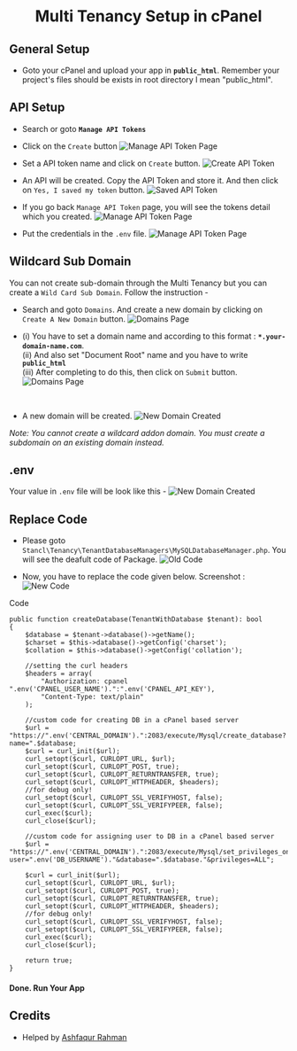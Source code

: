 <div align='center'>

# Multi Tenancy Setup in cPanel
</div>

## General Setup
- Goto your cPanel and upload your app in <b>`public_html`</b>. Remember your project's  files should be exists in root directory I mean "public_html".

## API Setup
- Search or goto  <b>`Manage API Tokens`</b>

- Click on the `Create` button
 ![Manage API Token Page](https://snipboard.io/3sYbCP.jpg)

- Set a API token name and click on `Create` button.
 ![Create API Token](https://snipboard.io/DgLBF1.jpg)

- An API will be created. Copy the API Token and store it. And then click on `Yes, I saved my token` button.
 ![Saved API Token](https://snipboard.io/wReKb9.jpg)

- If you go back `Manage API Token` page, you will see the tokens detail which you created.
![Manage API Token Page](https://snipboard.io/i0IE84.jpg)

- Put the credentials in the `.env` file.
![Manage API Token Page](https://snipboard.io/J3EcUF.jpg)


## Wildcard Sub Domain
You can not create sub-domain through the Multi Tenancy but you can create a `Wild Card Sub Domain`. Follow the instruction - 

- Search and goto `Domains`. And create a new domain by clicking on `Create A New Domain` button.
![Domains Page](https://snipboard.io/ZstM8Q.jpg)

- (i) You have to set a domain name and according to this format : <b>`*.your-domain-name.com`</b>. <br>
(ii)  And also set "Document Root" name and you have to write <b>`public_html`</b>  <br>
(iii) After completing to do this, then click on `Submit` button.
![Domains Page](https://snipboard.io/WV5rpz.jpg)
 <br>

- A new domain will be created.
![New Domain Created](https://snipboard.io/vyzCMm.jpg)


<i>Note: You cannot create a wildcard addon domain. You must create a subdomain on an existing domain instead.</i>

## .env
Your value in `.env`  file will be look like this -
![New Domain Created](https://snipboard.io/Oft10q.jpg)


## Replace Code 

- Please goto `Stancl\Tenancy\TenantDatabaseManagers\MySQLDatabaseManager.php`. 
You will see the deafult code of Package.
![Old Code](https://snipboard.io/4edpjv.jpg)


- Now, you have to replace the code given below. Screenshot :
![New Code](https://snipboard.io/YRga4B.jpg)

Code
```
public function createDatabase(TenantWithDatabase $tenant): bool
{
    $database = $tenant->database()->getName();
    $charset = $this->database()->getConfig('charset');
    $collation = $this->database()->getConfig('collation');

    //setting the curl headers
    $headers = array(
        "Authorization: cpanel ".env('CPANEL_USER_NAME').":".env('CPANEL_API_KEY'),
        "Content-Type: text/plain"
    );

    //custom code for creating DB in a cPanel based server
    $url = "https://".env('CENTRAL_DOMAIN').":2083/execute/Mysql/create_database?name=".$database;
    $curl = curl_init($url);
    curl_setopt($curl, CURLOPT_URL, $url);
    curl_setopt($curl, CURLOPT_POST, true);
    curl_setopt($curl, CURLOPT_RETURNTRANSFER, true);
    curl_setopt($curl, CURLOPT_HTTPHEADER, $headers);
    //for debug only!
    curl_setopt($curl, CURLOPT_SSL_VERIFYHOST, false);
    curl_setopt($curl, CURLOPT_SSL_VERIFYPEER, false);
    curl_exec($curl);
    curl_close($curl);

    //custom code for assigning user to DB in a cPanel based server
    $url = "https://".env('CENTRAL_DOMAIN').":2083/execute/Mysql/set_privileges_on_database?user=".env('DB_USERNAME')."&database=".$database."&privileges=ALL";

    $curl = curl_init($url);
    curl_setopt($curl, CURLOPT_URL, $url);
    curl_setopt($curl, CURLOPT_POST, true);
    curl_setopt($curl, CURLOPT_RETURNTRANSFER, true);
    curl_setopt($curl, CURLOPT_HTTPHEADER, $headers);
    //for debug only!
    curl_setopt($curl, CURLOPT_SSL_VERIFYHOST, false);
    curl_setopt($curl, CURLOPT_SSL_VERIFYPEER, false);
    curl_exec($curl);
    curl_close($curl);

    return true;
}
```

#### Done. Run Your App

## Credits
- Helped by [Ashfaqur Rahman](https://github.com/ashfaqdev)
